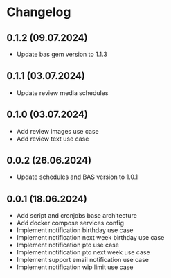 # Changelog

## 0.1.2 (09.07.2024)
- Update bas gem version to 1.1.3

## 0.1.1 (03.07.2024)
- Update review media schedules

## 0.1.0 (03.07.2024)
- Add review images use case
- Add review text use case

## 0.0.2 (26.06.2024)
- Update schedules and BAS version to 1.0.1

## 0.0.1 (18.06.2024)
- Add script and cronjobs base architecture
- Add docker compose services config
- Implement notification birthday use case
- Implement notification next week birthday use case
- Implement notification pto use case
- Implement notification pto next week use case
- Implement support email notification use case
- Implement notification wip limit use case

